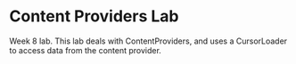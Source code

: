 Content Providers Lab 
=====================================

Week 8 lab. This lab deals with ContentProviders, and uses a CursorLoader to access data from the content provider.

